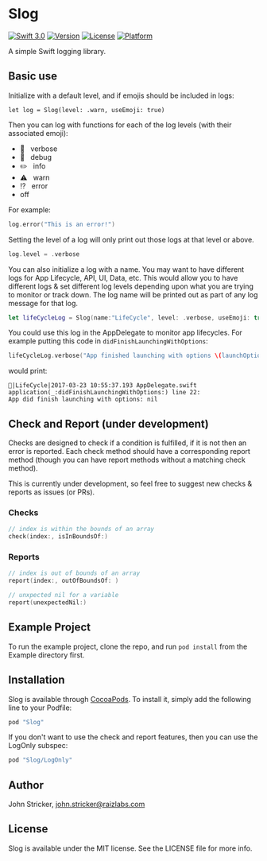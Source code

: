 # Slog

[![Swift 3.0](https://img.shields.io/badge/Swift-3.0-orange.svg?style=flat)](https://swift.org)
[![Version](https://img.shields.io/cocoapods/v/Slog.svg?style=flat)](http://cocoapods.org/pods/Slog)
[![License](https://img.shields.io/cocoapods/l/Slog.svg?style=flat)](http://cocoapods.org/pods/Slog)
[![Platform](https://img.shields.io/cocoapods/p/Slog.svg?style=flat)](http://cocoapods.org/pods/Slog)

A simple Swift logging library.

## Basic use

Initialize with a default level, and if emojis should be included in logs:
```Swift-3
let log = Slog(level: .warn, useEmoji: true)
```

Then you can log with functions for each of the log levels (with their associated emoji):
* 📖 &nbsp; verbose
* 🐝 &nbsp; debug
* ✏️ &nbsp; info
* ⚠️ &nbsp; warn
* ⁉️ &nbsp; error
* off

For example:

```swift
log.error("This is an error!")
```
Setting the level of a log will only print out those logs at that level or above.

```swift
log.level = .verbose
```
You can also initialize a log with a name. You may want to have different logs for App Lifecycle, API, UI, Data, etc. This would allow you to have different logs & set different log levels depending upon what you are trying to monitor or track down. The log name will be printed out as part of any log message for that log.

```swift
let lifeCycleLog = Slog(name:"LifeCycle", level: .verbose, useEmoji: true)
```

You could use this log in the AppDelegate to monitor app lifecycles. For example putting this code in `didFinishLaunchingWithOptions`:

```swift
lifeCycleLog.verbose("App finished launching with options \(launchOptions)")
```

would print:

```
📖|LifeCycle|2017-03-23 10:55:37.193 AppDelegate.swift application(_:didFinishLaunchingWithOptions:) line 22:
App did finish launching with options: nil
```

## Check and Report (under development)
Checks are designed to check if a condition is fulfilled, if it is not then an error is reported. Each check method should have a corresponding report method (though you can have report methods without a matching check method).

This is currently under development, so feel free to suggest new checks & reports as issues (or PRs).

### Checks

```swift
// index is within the bounds of an array
check(index:, isInBoundsOf:)
```

### Reports

```swift
// index is out of bounds of an array
report(index:, outOfBoundsOf: )

// unxpected nil for a variable
report(unexpectedNil:)
```


## Example Project

To run the example project, clone the repo, and run `pod install` from the Example directory first.

## Installation

Slog is available through [CocoaPods](http://cocoapods.org). To install
it, simply add the following line to your Podfile:

```ruby
pod "Slog"
```

If you don't want to use the check and report features, then you can use the LogOnly subspec:

```ruby
pod "Slog/LogOnly"
```

## Author

John Stricker, john.stricker@raizlabs.com

## License

Slog is available under the MIT license. See the LICENSE file for more info.
